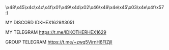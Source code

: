 \x48\x45\x4c\x4c\x4f\x01\x49\x4d\x02\x46\x49\x4e\x45\x03\x4e\x4f\x57 :)

MY DISCORD IDKHEX1629#3051

MY TELEGRAM https://t.me/IDKOTHERHEX1629

GROUP TELEGRAM https://t.me/+zwq5VirnH6FlZjll
